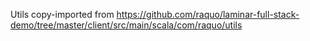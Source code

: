 Utils copy-imported from https://github.com/raquo/laminar-full-stack-demo/tree/master/client/src/main/scala/com/raquo/utils
